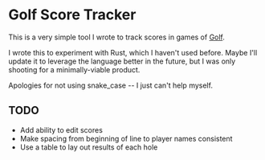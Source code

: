 # Golf Score Tracker

This is a very simple tool I wrote to track scores in games of [Golf](https://en.wikipedia.org/wiki/Golf_(card_game)). 

I wrote this to experiment with Rust, which I haven't used before. Maybe I'll update it to leverage the language better in the future, but I was only shooting for a minimally-viable product.

Apologies for not using snake_case -- I just can't help myself.

## TODO

* Add ability to edit scores
* Make spacing from beginning of line to player names consistent
* Use a table to lay out results of each hole
